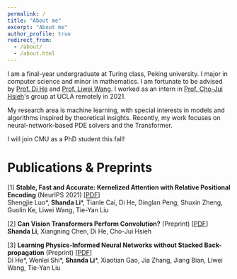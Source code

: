 ```yaml
---
permalink: /
title: "About me"
excerpt: "About me"
author_profile: true
redirect_from: 
  - /about/
  - /about.html
---
```



I am a final-year undergraduate at Turing class, Peking university. I major in computer science and minor in mathematics. I am fortunate to be advised by [Prof. Di He](https://www.microsoft.com/en-us/research/people/dihe/) and [Prof. Liwei Wang](http://www.liweiwang-pku.com/). I worked as an intern in [Prof. Cho-Jui Hsieh](http://web.cs.ucla.edu/~chohsieh/)'s group at UCLA remotely in 2021.

My research area is machine learning, with special interests in models and algorithms inspired by theoretical insights. Recently, my work focuses on neural-network-based PDE solvers and the Transformer.

I will join CMU as a PhD student this fall!

Publications & Preprints
=====
[1] **Stable, Fast and Accurate: Kernelized Attention with Relative Positional Encoding** (NeurIPS 2021) [[PDF](https://arxiv.org/abs/2106.12566)]  
  Shengjie Luo\*, **Shanda Li**\*, Tianle Cai, Di He, Dinglan Peng, Shuxin Zheng, Guolin Ke, Liwei Wang, Tie-Yan Liu  
 
[2] **Can Vision Transformers Perform Convolution?** (Preprint) [[PDF](https://arxiv.org/abs/2111.01353)]  
  **Shanda Li**, Xiangning Chen, Di He, Cho-Jui Hsieh  
   
[3] **Learning Physics-Informed Neural Networks without Stacked Back-propagation** (Preprint)  [[PDF](https://arxiv.org/abs/2202.09340)]  
  Di He\*, Wenlei Shi\*, **Shanda Li**\*, Xiaotian Gao, Jia Zhang, Jiang Bian, Liwei Wang, Tie-Yan Liu